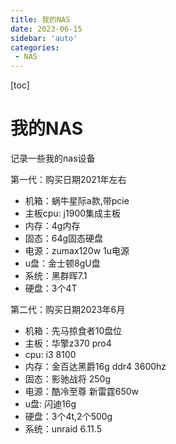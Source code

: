 ```yaml
---
title: 我的NAS
date: 2023-06-15
sidebar: 'auto'
categories: 
 - NAS
---
```


[toc]

# 我的NAS

记录一些我的nas设备


第一代：购买日期2021年左右
- 机箱：蜗牛星际a款,带pcie
- 主板cpu: j1900集成主板
- 内存：4g内存
- 固态：64g固态硬盘
- 电源：zumax120w 1u电源
- u盘：金士顿8gU盘
- 系统：黑群晖7.1
- 硬盘：3个4T

第二代：购买日期2023年6月
- 机箱：先马掠食者10盘位
- 主板：华擎z370 pro4
- cpu: i3 8100
- 内存：金百达黑爵16g ddr4 3600hz
- 固态：影驰战将 250g
- 电源：酷冷至尊 新雷霆650w
- u盘: 闪迪16g
- 硬盘：3个4t,2个500g
- 系统：unraid 6.11.5